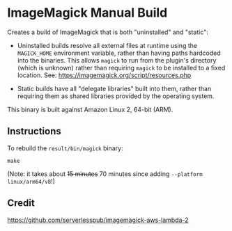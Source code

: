 # ImageMagick Manual Build

Creates a build of ImageMagick that is both "uninstalled" and "static":

- Uninstalled builds resolve all external files at runtime using the `MAGICK_HOME` environment variable, rather than
  having paths hardcoded into the binaries. This allows `magick` to run from the plugin's directory (which is unknown)
  rather than requiring `magick` to be installed to a fixed location. See: https://imagemagick.org/script/resources.php

- Static builds have all "delegate libraries" built into them, rather than requiring them as shared libraries provided
  by the operating system.

This binary is built against Amazon Linux 2, 64-bit (ARM).

## Instructions

To rebuild the `result/bin/magick` binary:

```shell
make
```

(Note: it takes about ~~15 minutes~~ 70 minutes since adding `--platform linux/arm64/v8`!)

## Credit

https://github.com/serverlesspub/imagemagick-aws-lambda-2
